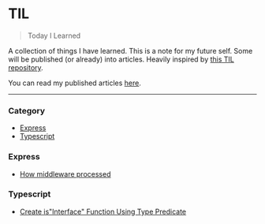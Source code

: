 # TIL

> Today I Learned

A collection of things I have learned. This is a note for my future self. Some will be published (or already) into articles. Heavily inspired by [this TIL repository](https://github.com/jbranchaud/til).

You can read my published articles [here](https://dev.to/mustafamilyas).

---

### Category

- [Express](#express)
- [Typescript](#typescript)

### Express

- [How middleware processed](/express/middleware-run-sequence.md)

### Typescript

- [Create is"Interface" Function Using Type Predicate](/typescript/create-is-interface-function.md)
